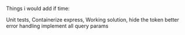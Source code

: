 Things i would add if time:

Unit tests,
Containerize express,
Working solution,
hide the token
better error handling
implement all query params
